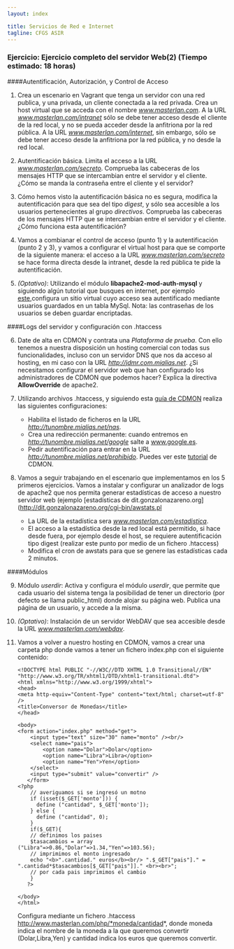 ```yaml
---
layout: index

title: Servicios de Red e Internet
tagline: CFGS ASIR
---
```


### Ejercicio: Ejercicio completo del servidor Web(2) (Tiempo estimado: 18 horas)

####Autentificación, Autorización, y Control de Acceso

1. Crea un escenario en Vagrant que tenga un servidor con una red publica, y una privada, un cliente conectada a la red privada. Crea un host virtual que se acceda con el nombre *www.masterlan.com*. A la URL *www.masterlan.com/intranet* sólo se debe tener acceso desde el cliente de la red local, y no se pueda acceder desde la anfitriona por la red pública. A la URL *www.masterlan.com/internet*, sin embargo, sólo se debe tener acceso desde la anfitriona por la red pública, y no desde la red local.

2. Autentificación básica. Limita el acceso a la URL *www.masterlan.com/secreto*. Comprueba las cabeceras de los mensajes HTTP que se intercambian entre el servidor y el cliente. ¿Cómo se manda la contraseña entre el cliente y el servidor?

3. Cómo hemos visto la autentificación básica no es segura, modifica la autentificación para que sea del tipo *digest*, y sólo sea accesible a los usuarios pertenecientes al grupo *directivos*. Comprueba las cabeceras de los mensajes HTTP que se intercambian entre el servidor y el cliente. ¿Cómo funciona esta autentificación?

4. Vamos a combianar el control de acceso (punto 1) y la autentificación (punto 2 y 3), y vamos a configurar el virtual host para que se comporte de la siguiente manera: el acceso a la URL *www.masterlan.com/secreto* se hace forma directa desde la intranet, desde la red pública te pide la autentificación.

5. *(Optativo)*: Utilizando el módulo **libapache2-mod-auth-mysql** y siguiendo algún tutorial que busques en internet, por ejemplo [este](http://blog.unlugarenelmundo.es/2010/03/18/autenticacion-en-apache-y-ii-digest-y-con-mysql/),configura un sitio virtual cuyo acceso sea autentificado mediante usuarios guardados en un tabla MySql. Nota: las contraseñas de los usuarios se deben guardar encriptadas.

####Logs del servidor y configuración con .htaccess

6. Date de alta en CDMON y contrata una *Plataforma de prueba*. Con ello tenemos a nuestra disposición un hosting comercial con todas sus funcionalidades, incluso con un servidor DNS que nos da acceso al hosting, en mi caso con la URL *http://jdmr.com.mialias.net*. ¿Si necesitamos configurar el servidor web que han configurado los administradores de CDMON que podemos hacer? Explica la directiva **AllowOverride** de apache2.

7. Utilizando archivos .htaccess, y siguiendo esta [guía de CDMON](https://support.cdmon.com/entries/24118027-Informaci%C3%B3n-y-usos-del-fichero-htaccess) realiza las siguientes configuraciones:

	* Habilita el listado de ficheros en la URL  *http://tunombre.mialias.net/nas*.
	* Crea una redirección permanente: cuando entremos en *http://tunombre.mialias.net/google* salte a www.google.es.
	* Pedir autentificación para entrar en la URL *http://tunombre.mialias.net/prohibido*. Puedes ver este [tutorial](https://support.cdmon.com/entries/42871258-Proteger-carpetas) de CDMON.

8. Vamos a seguir trabajando en el escenario que implementamos en los 5 primeros ejercicios. Vamos a instalar y configurar un analizador de logs de apache2 que nos permita generar estadísticas de acceso a nuestro servidor web (ejemplo [estadísticas de dit.gonzalonazareno.org](http://dit.gonzalonazareno.org/cgi-bin/awstats.pl

	* La URL de la estadística sera *www.masterlan.com/estadistica*.
	* El acceso a la estadística desde la red local está permitido, si hace desde fuera, por ejemplo desde el host, se requiere autentificación tipo digest (realizar este punto por medio de un fichero .htaccess)
	* Modifica el cron de awstats para que se genere las estadísticas cada 2 minutos.

####Módulos

9. Módulo *userdir*: Activa y configura el módulo *userdir*, que permite que cada usuario del sistema tenga la posibilidad de tener un directorio (por defecto se llama public_html) donde alojar su página web. Publica una página de un usuario, y accede a la misma.

10. *(Optativo)*: Instalación de un servidor WebDAV que sea accesible desde la URL *www.masterlan.com/webdav*.

11. Vamos a volver a nuestro hosting en CDMON, vamos a crear una carpeta php donde vamos a tener un fichero index.php con el siguiente contenido:

		<!DOCTYPE html PUBLIC "-//W3C//DTD XHTML 1.0 Transitional//EN" "http://www.w3.org/TR/xhtml1/DTD/xhtml1-transitional.dtd">
		<html xmlns="http://www.w3.org/1999/xhtml">
		<head>
		<meta http-equiv="Content-Type" content="text/html; charset=utf-8" />
		<title>Conversor de Monedas</title>
		</head>		

		<body>
		<form action="index.php" method="get">
		   	<input type="text" size="30" name="monto" /><br/>
			<select name="pais">
				<option name="Dolar">Dolar</option>
				<option name="Libra">Libra</option>
				<option name="Yen">Yen</option>
			</select>
		    <input type="submit" value="convertir" />
		   </form>
		<?php        
			// averiguamos si se ingresó un motno
			if (isset($_GET['monto'])) {
			  define ("cantidad", $_GET['monto']);
			} else {
		 	  define ("cantidad", 0);
			}
			if($_GET){
			// definimos los paises
			$tasacambios = array ("Libra"=>0.86,"Dolar"=>1.34,"Yen"=>103.56);
			// imprimimos el monto ingresado
			echo "<b>".cantidad." euros</b><br/> ".$_GET["pais"]." = ".cantidad*$tasacambios[$_GET["pais"]]." <br><br>";                                                
			// por cada pais imprimimos el cambio
			}
		   ?> 
		   
		</body>
		</html>

	Configura mediante un fichero .htaccess http://www.masterlan.com/php/*moneda/cantidad*, donde moneda indica el nombre de la moneda a la que queremos convertir (Dolar,Libra,Yen) y cantidad indica los euros que queremos convertir.